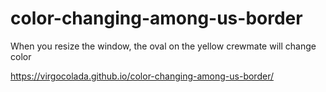 # color-changing-among-us-border

When you resize the window, the oval on the yellow crewmate will change color

https://virgocolada.github.io/color-changing-among-us-border/
